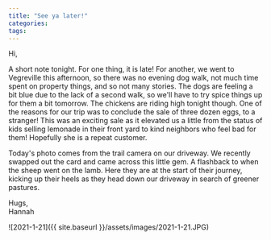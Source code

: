 ```yaml
---
title: "See ya later!"
categories:
tags:
---
```


Hi,

A short note tonight. For one thing, it is late! For another, we went to Vegreville this afternoon, so there was no evening dog walk, not much time spent on property things, and so not many stories. The dogs are feeling a bit blue due to the lack of a second walk, so we'll have to try spice things up for them a bit tomorrow. The chickens are riding high tonight though. One of the reasons for our trip was to conclude the sale of three dozen eggs, to a stranger! This was an exciting sale as it elevated us a little from the status of kids selling lemonade in their front yard to kind neighbors who feel bad for them! Hopefully she is a repeat customer.

Today's photo comes from the trail camera on our driveway. We recently swapped out the card and came across this little gem. A flashback to when the sheep went on the lamb. Here they are at the start of their journey, kicking up their heels as they head down our driveway in search of greener pastures.

Hugs,<br />
Hannah

![2021-1-21]({{ site.baseurl }}/assets/images/2021-1-21.JPG)